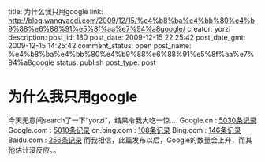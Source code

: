 title: 为什么我只用google
link: http://blog.wangyaodi.com/2009/12/15/%e4%b8%ba%e4%bb%80%e4%b9%88%e6%88%91%e5%8f%aa%e7%94%a8google/
creator: yorzi
description: 
post_id: 180
post_date: 2009-12-15 22:25:42
post_date_gmt: 2009-12-15 14:25:42
comment_status: open
post_name: %e4%b8%ba%e4%bb%80%e4%b9%88%e6%88%91%e5%8f%aa%e7%94%a8google
status: publish
post_type: post

# 为什么我只用google

今天无意间search了一下“yorzi”，结果令我大吃一惊.... Google.cn : [5030条记录](http://www.google.cn/search?hl=zh-CN&newwindow=1&q=yorzi&btnG=Google+%E6%90%9C%E7%B4%A2&aq=f&oq=) Google.com : [5010条记录](http://www.google.com/search?hl=en&source=hp&q=yorzi&aq=f&oq=&aqi=g10) cn.bing.com : [108条记录](http://cn.bing.com/search?q=yorzi&form=QBLH&filt=all&qs=n) Bing.com : [146条记录](http://www.bing.com/search?q=yorzi&form=QBLH&scope=web&qs=n) Baidu.com : [256条记录](http://www.baidu.com/s?bs=yorzi&f=8&wd=yorzi) 而我相信，此篇发布以后，Google的数量会上升，而其他估计没反应。。